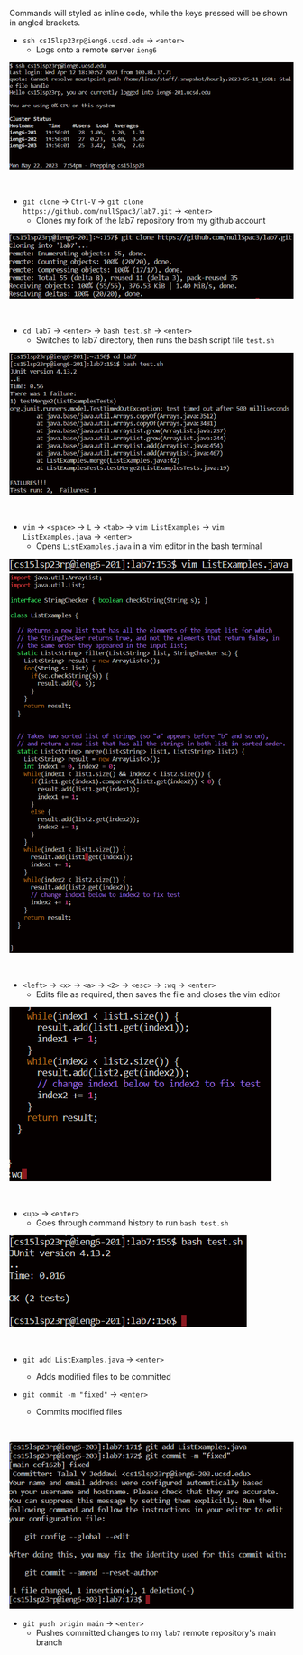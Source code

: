 Commands will styled as inline code, while the keys pressed will be shown in angled brackets.

* `ssh cs15lsp23rp@ieng6.ucsd.edu` -> `<enter>`
    * Logs onto a remote server `ieng6`

![Image](sc1.png)

<br>

* `git clone` -> `Ctrl-V` -> `git clone https://github.com/nullSpac3/lab7.git` -> `<enter>`
     * Clones my fork of the lab7 repository from my github account

![Image](sc2.png)

<br>

* `cd lab7` -> `<enter>` -> `bash test.sh` -> `<enter>`
     * Switches to lab7 directory, then runs the bash script file `test.sh`

![Image](sc3.png)

<br>

* `vim` -> `<space>` -> `L` -> `<tab>` -> `vim ListExamples` -> `vim ListExamples.java` -> `<enter>`
     * Opens `ListExamples.java` in a vim editor in the bash terminal
     
![Image](sc5.png)
![Image](sc4.png)

<br>

* `<left>` -> `<x>` -> `<a>` -> `<2>` -> `<esc>` -> `:wq` -> `<enter>`
     * Edits file as required, then saves the file and closes the vim editor

![Image](sc6.png)

<br>

* `<up>` -> `<enter>`
     *  Goes through command history to run `bash test.sh`

![Image](sc7.png)

<br>

* `git add ListExamples.java` -> `<enter>` 
     * Adds modified files to be committed

* `git commit -m "fixed"` -> `<enter>`
     * Commits modified files
<br>

![Image](sc9.png)

* `git push origin main` -> `<enter>`  
     * Pushes committed changes to my `lab7` remote repository's main branch
